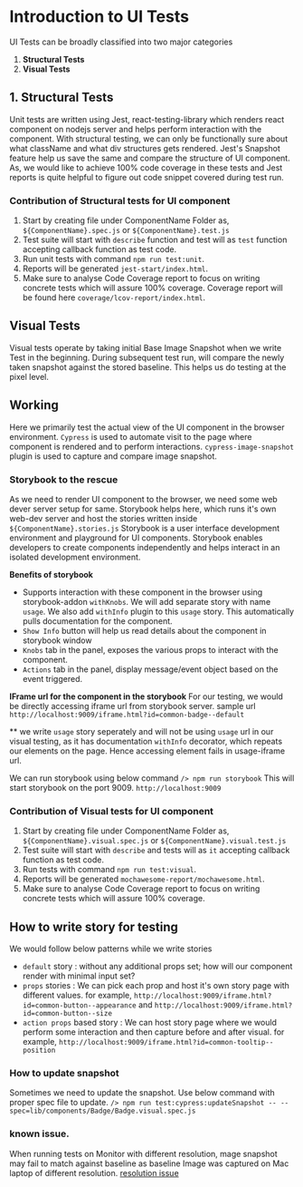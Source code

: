 # Introduction to UI Tests

UI Tests can be broadly classified into two major categories

1. **Structural Tests**
2. **Visual Tests**

## 1. Structural Tests

Unit tests are written using Jest, react-testing-library which renders react component on nodejs server and helps perform interaction with the component. With structural testing, we can only be functionally sure about what className and what div structures gets rendered. Jest's Snapshot feature help us save the same and compare the structure of UI component.
As, we would like to achieve 100% code coverage in these tests and Jest reports is quite helpful to figure out code snippet covered during test run.

### Contribution of Structural tests for UI component

1. Start by creating file under ComponentName Folder as, `${ComponentName}.spec.js` or `${ComponentName}.test.js`
2. Test suite will start with `describe` function and test will as `test` function accepting callback function as test code.
3. Run unit tests with command `npm run test:unit`.
4. Reports will be generated `jest-start/index.html`.
5. Make sure to analyse Code Coverage report to focus on writing concrete tests which will assure 100% coverage. Coverage report will be found here `coverage/lcov-report/index.html`.

## Visual Tests

Visual tests operate by taking initial Base Image Snapshot when we write Test in the beginning. During subsequent test run, will compare the newly taken snapshot against the stored baseline. This helps us do testing at the pixel level.

## Working

Here we primarily test the actual view of the UI component in the browser environment. `Cypress` is used to automate visit to the page where component is rendered and to perform interactions. `cypress-image-snapshot` plugin is used to capture and compare image snapshot.

### Storybook to the rescue

As we need to render UI component to the browser, we need some web dever server setup for same. Storybook helps here, which runs it's own web-dev server and host the stories written inside `${ComponentName}.stories.js`
Storybook is a user interface development environment and playground for UI components. Storybook enables developers to create components independently and helps interact in an isolated development environment.

**Benefits of storybook**

- Supports interaction with these component in the browser using storybook-addon `withKnobs`. We will add separate story with name `usage`. We also add `withInfo` plugin to this `usage` story. This automatically pulls documentation for the component.
- `Show Info` button will help us read details about the component in storybook window
- `Knobs` tab in the panel, exposes the various props to interact with the component.
- `Actions` tab in the panel, display message/event object based on the event triggered.

**IFrame url for the component in the storybook**
For our testing, we would be directly accessing iframe url from storybook server.
sample url `http://localhost:9009/iframe.html?id=common-badge--default`

\*\* we write `usage` story seperately and will not be using `usage` url in our visual testing, as it has documentation `withInfo` decorator, which repeats our elements on the page. Hence accessing element fails in usage-iframe url.

We can run storybook using below command
`/> npm run storybook`
This will start storybook on the port 9009. `http://localhost:9009`

### Contribution of Visual tests for UI component

1. Start by creating file under ComponentName Folder as, `${ComponentName}.visual.spec.js` or `${ComponentName}.visual.test.js`
2. Test suite will start with `describe` and tests will as `it` accepting callback function as test code.
3. Run tests with command `npm run test:visual`.
4. Reports will be generated `mochawesome-report/mochawesome.html`.
5. Make sure to analyse Code Coverage report to focus on writing concrete tests which will assure 100% coverage.

## How to write story for testing

We would follow below patterns while we write stories

- `default` story : without any additional props set; how will our component render with minimal input set?
- `props` stories : We can pick each prop and host it's own story page with different values. for example, `http://localhost:9009/iframe.html?id=common-button--appearance` and `http://localhost:9009/iframe.html?id=common-button--size`
- `action props` based story : We can host story page where we would perform some interaction and then capture before and after visual. for example, `http://localhost:9009/iframe.html?id=common-tooltip--position`

### How to update snapshot

Sometimes we need to update the snapshot. Use below command with proper spec file to update.
`/> npm run test:cypress:updateSnapshot -- --spec=lib/components/Badge/Badge.visual.spec.js`

### known issue.

When running tests on Monitor with different resolution, mage snapshot may fail to match against baseline as baseline Image was captured on Mac laptop of different resolution.
[resolution issue](https://github.com/cypress-io/cypress/issues/3324)
